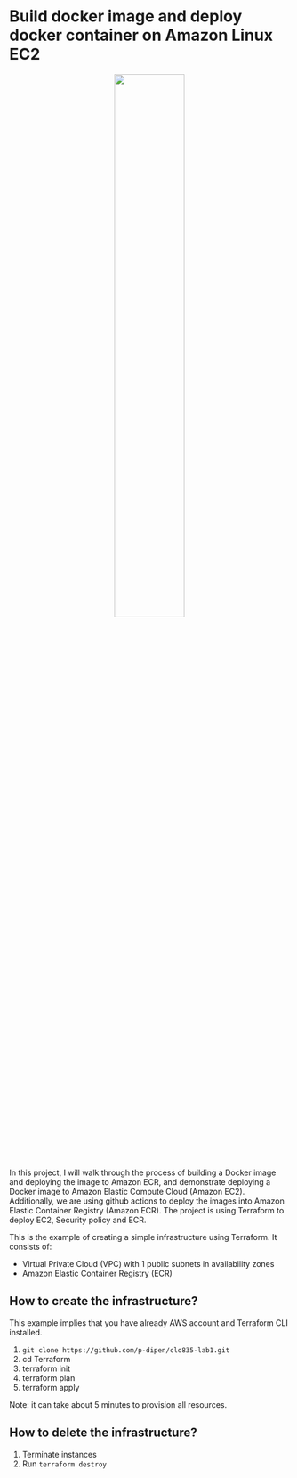 # Build docker image and deploy docker container on Amazon Linux EC2

<p align="center">
    <img width="50%" src="https://i.imgur.com/KEczoI8.png" />
</p>

In this project, I will walk through the process of building a Docker image and deploying the image to Amazon ECR, and demonstrate deploying a Docker image to Amazon Elastic Compute Cloud (Amazon EC2). Additionally, we are using github actions to deploy the images into Amazon Elastic Container Registry (Amazon ECR). The project is using Terraform to deploy EC2, Security policy and ECR.

This is the example of creating a simple infrastructure using Terraform. It consists of:
- Virtual Private Cloud (VPC) with 1 public subnets in availability zones
- Amazon Elastic Container Registry (ECR)

## How to create the infrastructure?
This example implies that you have already AWS account and Terraform CLI installed.
1. `git clone https://github.com/p-dipen/clo835-lab1.git`
2. cd Terraform
3. terraform init
4. terraform plan
5. terraform apply

Note: it can take about 5 minutes to provision all resources.
## How to delete the infrastructure?
1. Terminate instances
2. Run `terraform destroy`


